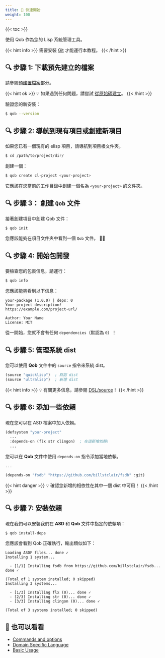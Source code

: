 ```yaml
---
title: 🔰 快速開始
weight: 100
---
```


{{< toc >}}

使用 Qob 作為您的 Lisp 系統管理工具。

{{< hint info >}}
需要安裝 [Git](https://git-scm.com/downloads) 才能運行本教程。
{{< /hint >}}

## 🔍 步驟 1: 下載預先建立的檔案

請參閱[預建置檔案](https://cl-qob.github.io/Getting-Started/Install-Qob/#-prebuilt-binaries)部分。

{{< hint ok >}}
💡 如果遇到任何問題，請嘗試 [從原始碼建立](https://cl-qob.github.io/Getting-Started/Install-Qob/#-build-from-source)。
{{< /hint >}}

驗證您的新安裝：

```sh
$ qob --version
```

## 🔍 步驟 2: 導航到現有項目或創建新項目

如果您已有一個現有的 elisp 項目，請導航到項目根文件夾。

```sh
$ cd /path/to/project/dir/
```

創建一個：

```sh
$ qob create cl-project <your-project>
```

它應該在您當前的工作目錄中創建一個名為 `<your-project>` 的文件夾。

## 🔍 步驟 3： 創建 `Qob` 文件

接著創建項目中創建 Qob 文件：

```sh
$ qob init
```

您應該能夠在項目文件夾中看到一個 `Qob` 文件。 🎉🎊

## 🔍 步驟 4: 開始包開發

要檢查您的包裹信息，請運行：

```sh
$ qob info
```

您應該能夠看到以下信息：

```
your-package (1.0.0) | deps: 0
Your project description!
https://example.com/project-url/

Author: Your Name
License: MIT
```

從一開始，您就不會有任何 `dependencies`（默認為 `0`）！

## 🔍 步驟 5: 管理系統 dist

您可以使用 **Qob** 文件中的 `source` 指令來系統 dist。

```cl
(source "quicklisp")  ; 默認 dist
(source "ultralisp")  ; 新增 dist
```

{{< hint info >}}
💡 有關更多信息，請參閱 [DSL/source](https://cl-qob.github.io/DSL/#-source-alias)！
{{< /hint >}}

## 🔍 步驟 6: 添加一些依賴

現在您可以在 ASD 檔案中加入依賴。

```cl
(defsystem "your-project"
  ...
  :depends-on (flx str clingon)  ; 在這新增依賴!
  ...
```

您可以在 **Qob** 文件中使用 `depends-on` 指令添加當地依賴。

```cl
...

(depends-on "fsdb" "https://github.com/billstclair/fsdb" :git)
```

{{< hint danger >}}
💡 確認您新增的相依性在其中一個 dist 中可用！
{{< /hint >}}

## 🔍 步驟 7: 安裝依賴

現在我們可以安裝我們在 **ASD** 和 **Qob** 文件中指定的依賴項：

```sh
$ qob install-deps
```

您應該會看到 Qob 正確執行，輸出類似如下：

```
Loading ASDF files... done ✓
Installing 1 system...

  - [1/1] Installing fsdb from https://github.com/billstclair/fsdb... done ✓

(Total of 1 system installed; 0 skipped)
Installing 3 systems...

  - [1/3] Installing flx (0)... done ✓
  - [2/3] Installing str (0)... done ✓
  - [3/3] Installing clingon (0)... done ✓

(Total of 3 systems installed; 0 skipped)
```

## 🔗 也可以看看

- [Commands and options](https://cl-qob.github.io/Getting-Started/Commands-and-options/)
- [Domain Specific Language](https://cl-qob.github.io/DSL/)
- [Basic Usage](https://cl-qob.github.io/Getting-Started/Basic-Usage/)
